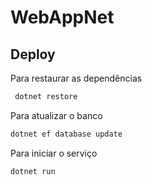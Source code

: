 
#  WebAppNet 



## Deploy

Para  restaurar as dependências

```bash
 dotnet restore
```

Para atualizar o banco

```bash
dotnet ef database update
```



Para  iniciar o serviço

```bash
dotnet run
```



